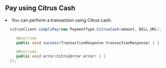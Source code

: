 <h2>Pay using Citrus Cash</h2>

<li>You can perform a transaction using Citrus cash.</li>  

```java
  citrusClient.simpliPay(new PaymentType.CitrusCash(amount, BILL_URL), new Callback<TransactionResponse>() {

     @Override
     public void success(TransactionResponse transactionResponse) { }

     @Override
     public void error(CitrusError error) { }
  });
  ```
